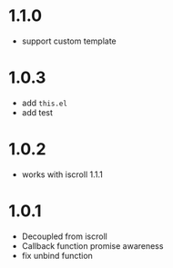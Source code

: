 # 1.1.0
* support custom template

# 1.0.3
* add `this.el`
* add test

# 1.0.2
* works with iscroll 1.1.1

# 1.0.1
* Decoupled from iscroll
* Callback function promise awareness
* fix unbind function
